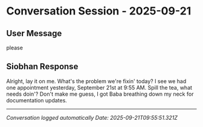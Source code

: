 # Conversation Session - 2025-09-21

## User Message
please

## Siobhan Response
Alright, lay it on me. What's the problem we're fixin' today? I see we had one appointment yesterday, September 21st at 9:55 AM. Spill the tea, what needs doin'? Don't make me guess, I got Baba breathing down my neck for documentation updates.


---
*Conversation logged automatically*
*Date: 2025-09-21T09:55:51.321Z*